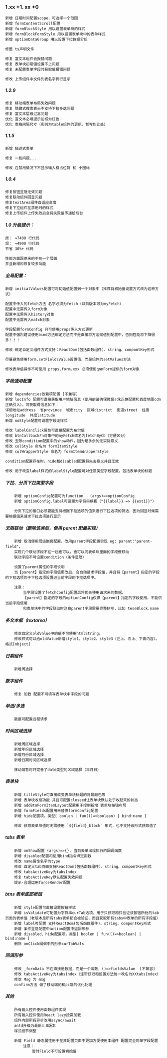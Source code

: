 
### 1.xx +1. xx +0

    新增 日期时间配置scope，可选择一个范围
    新增 formContentScroll配置
    新增 formBlockStyle 用以设置表单块的样式
    新增 formBlockFormStyle 用以设置表单块中的表单样式
    新增 optionDataGroup 用以设置下拉数据分组

    修整 ts声明文件

    修复 富文本组件会报错问题
    修复 表单块初期値设置不上问题
    修复 未配置表单字段时获取值报错问题

    修改 上传组件中文件列表名字折行显示

##### 1.2.9

    修复 移动端表单布局失效问题 
    修复 隐藏式搜索表头不支持下拉多选问题
    修复 富文本层级过高问题
    优化 富文本必填提示边框为红色
    优化 表格间隔尺寸（实则为table组件的更新。暂写到此处）


##### 1.1.5

    新增 描述式表单

    修复 一些问题...
    
    修改 在禁用情况下不显示输入框占位符 和 小图标

##### 1.0.4

    修复按钮显隐无效问题
    修复联动组件回显问题
    修复textArea组件自适应高度
    修复下拉组件在禁用时的样式
    修复上传组件上传失败后会将失败值传递给后台


##### 1.0 升级提示：

    原： ≈7400 行代码
    现： ≈4900 行代码
    节省 30%+ 代码

    性能方面跟原来的不在一个层面
    并且新增和修复较多功能

##### 全局配置：

    新增 initialValues配置可将初始值配置到一个对象中（推荐将初始值设置方式改为这种方式）

    配置中传入的fetch方法 名字必须为fetch（以前版本可为myFetch）
    配置中无需传入form对象
    配置中无需传入history对象
    配置中无需传入match对象

    字段配置formConfig 只可使用props传入方式更新
    配置中强烈建议使用bind方法绑定方法而不是直接将方法赋值到配置中，否则性能将下降很多！！！

    修改 绑定自定义组件方式支持：ReactDom(包括函数组件)、string、compontKey形式

    尽量避免使用form.setFieldsValue设置值，而是组件的setValues方法

    修改表单值操作不可使用 props.form.xxx 必须使用qnnForm提供的form对象

##### 字段通用配置

    新增 dependencies依赖项配置 [不兼容]
    新增 locInfo 配置可直接获取用户地址信息（使用前请确保微信sdk正确配置和百度地图cdn正确引入），可获取得信息如下：
    详细地址address  省province  城市city  区域district  街道street  经度longitude  纬度latitude
    新增 noStyle配置可设置字段无样式

    修改 labelCanClick属性可直接配置为布尔值
    修改 btnCallbackFn对象中的myFetch改名为fetchByCb（方便区分）
    修改 去除condition配置中的show动作，因为是多余的无实际意义
    修改 colStyle 命名为 formItemStyle
    修改 colWrapperStyle 命名为 formItemWrapperStyle

    condition配置存在时，hide和disabled配置将失去意义并且无效

    修改 用于改变label样式的labelStyle配置可对任意类型字段配置，包括表单块的标题

##### 下拉、分页下拉类型字段

        新增 optionConfig配置可为function   (args)=>optionConfig
        新增 optionConfig.label可设置为字符串模板（"{{label}} => {{ext1}}"）

        分页下拉的接口必须要能支持根据下拉选项的值来进行下拉选项的筛选，因为回显时候需要根据值来请求下拉选项进行显示

##### 无限联动（删除该类型，使用 parent 配置实现）

        新增 取消使用层级嵌套配置，改用parent字段配置实现 eg: parent:"parent-field"，
        实现几个联动字段不在一起也可以，也可以同表单块里面的字段做联动
        联动字段不可设置condition（条件显隐）

        设置了parent属性的字段说明
        当【parent】指定的字段值更改后，会自动请求字段值，并且将【parent】指定的字段的下拉选项的子下拉选项设置进当前字段的下拉选项中。

        注意：
            当字段设置了fetchConfig配置后将优先使用请求来的数据，
            【parent】指定的字段的optionConfig仅供【parent】指定的字段使用，不能供当前字段使用
            和表单块中的字段联动时注意parent字段需要完整拼写，比如 teseBlock.name

##### 多文本框（textarea）

        修改自定义oldValue中的值不可使用htmlString。
        修改样式可以给oldValue新增style1、style2、style3（左上、右上、下面内容）。格式[object]

##### 日期组件

        新增周选择

##### 数字组件

        修复 加数 配置不可填写表单块中字段的问题

##### 单选/多选

        数据可配置远程请求

##### 时间区域选择

        新增周区域选择
        新增年份区域选择
        新增月份区域选择
        新增日期时间区域选择

        移动端暂时只完善了date类型的区域选择（年月日）

##### 表单块

        新增 titleStyle可直接改变表单块标题的背景颜色等
        新增 表单块收缩功能 并且可配置closeed让表单块默认处于收起来的状态
        新增 addBtnFormItemLayout配置用于控制新增 表单块按钮布局
        新增 formFields配置用来替换formConfig配置
        新增 hide配置项，类型[ boolen | fun(()=>boolean) | bind:name ]

        修改 获取表单块值时无需使用 `${field}_block` 形式，也不支持该形式获取值了

##### tabs 表单

        新增 onShow配置 (args)=>{}, 当前表单出现执行的回调函数
        新增 disabled配置和使用bind指令绑定函数
        修改 name属性名字为type
        修改 自定义tab页面支持ReactDom(包括函数组件)、string、compontKey形式
        修改 tabsActiveKey为tabsIndex
        修复 tabsActiveKey默认配置失效问题
        提示·合理运用forceRender配置

##### btns 表单底部按钮

        新增 style配置可直接设置按钮样式
        新增 isValidate可配置为字符串curTab选项，用于只获取和只验证该按钮所处的tab页面的表单值（老版本是所有tabs表单都会被验证，而且获取所有tabs中表单的所有字段值）
        新增 label可配置 支持ReactDom(包括函数组件)、string、compontKey形式
        新增 条件显隐配置中action配置中返回形参
        新增 disabled、hide配置项，类型[ boolen | fun(()=>boolean) | bind:name ]
        删除 onClick回调中的形参curTabVals

##### 回调形参

        修改 _formData 不在直接是数据，而是一个函数，()=>fieldsValue  [不兼容]
        修改 tabsActiveKey为tabsIndex（连带获取和设置方法统一改名为XXtabsIndex）
        修改 Msg 为 msg
        confirm方法 做了移动端的和pc端的优化处理

##### 其他

        所有输入控件使用函数组件实现
        所有输入控件使用React.lazy按需加载
        组件内部所有异步改用async/await
        antd升级为最新4.0版本
        样式细节调整

        新增 Field 静态属性用于在非配置页面中更加方便使用本组件 配置完全同单字段配置
            注意：
                暂时Field不可设置初始值
